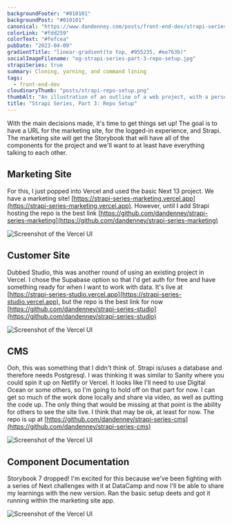 ```yaml
---
backgroundFooter: "#010101"
backgroundPost: "#010101"
canonical: "https://www.dandenney.com/posts/front-end-dev/strapi-series-part-3-repo-setup"
colorLink: "#fdd259"
colorText: "#fefcea"
pubDate: "2023-04-09"
gradientTitle: "linear-gradient(to top, #955235, #ee763b)"
socialImageFilename: "og-strapi-series-part-3-repo-setup.jpg"
strapiSeries: true
summary: Cloning, yarning, and command lining
tags:
  - front-end-dev
cloudinaryThumb: "posts/strapi-repo-setup.png"
thumbAlt: "An illustration of an outline of a web project, with a person sketching the wireframe on a whiteboard, in the style of a technical drawing, viewed from a top-down perspective, with a computer and a notebook in the background. --v 5 --ar 3:2"
title: "Strapi Series, Part 3: Repo Setup"
---
```


With the main decisions made, it's time to get things set up! The goal is to have a URL for the marketing site, for the logged-in experience, and Strapi. The marketing site will get the Storybook that will have all of the components for the project and we'll want to at least have everything talking to each other.

## Marketing Site

For this, I just popped into Vercel and used the basic Next 13 project. We have a marketing site! [https://strapi-series-marketing.vercel.app](https://strapi-series-marketing.vercel.app). However, until I add Strapi hosting the repo is the best link [https://github.com/dandenney/strapi-series-marketing](https://github.com/dandenney/strapi-series-marketing)

<img src="https://res.cloudinary.com/dtlow08pj/image/upload/f_auto,c_limit,w_686,q_auto/v1681092603/posts/strapi-vercel-setup.png" alt="Screenshot of the Vercel UI" srcset="https://res.cloudinary.com/dtlow08pj/image/upload/f_auto,c_limit,w_686,q_auto/v1681092603/posts/strapi-vercel-setup.png 718w, https://res.cloudinary.com/dtlow08pj/image/upload/f_auto,c_limit,w_1536,q_auto/v1681092603/posts/strapi-vercel-setup.png 768w" />

## Customer Site

Dubbed Studio, this was another round of using an existing project in Vercel. I chose the Supabase option so that I'd get auth for free and have something ready for when I want to work with data. It's live at [https://strapi-series-studio.vercel.app](https://strapi-series-studio.vercel.app), but the repo is the best link for now [https://github.com/dandenney/strapi-series-studio](https://github.com/dandenney/strapi-series-studio)

<img src="https://res.cloudinary.com/dtlow08pj/image/upload/f_auto,c_limit,w_686,q_auto/v1681092603/posts/strapi-screenshot-studio.png" alt="Screenshot of the Vercel UI" srcset="https://res.cloudinary.com/dtlow08pj/image/upload/f_auto,c_limit,w_686,q_auto/v1681092603/posts/strapi-screenshot-studio.png 718w, https://res.cloudinary.com/dtlow08pj/image/upload/f_auto,c_limit,w_1536,q_auto/v1681092603/posts/strapi-screenshot-studio.png 768w" />

## CMS

Ooh, this was something that I didn't think of. Strapi is/uses a database and therefore needs Postgresql. I was thinking it was similar to Sanity where you could spin it up on Netlify or Vercel. It looks like I'll need to use Digital Ocean or some others, so I'm going to hold off on that part for now. I can get so much of the work done locally and share via video, as well as putting the code up. The only thing that would be missing at that point is the ability for others to see the site live. I think that may be ok, at least for now. The repo is up at [https://github.com/dandenney/strapi-series-cms](https://github.com/dandenney/strapi-series-cms)

<img src="https://res.cloudinary.com/dtlow08pj/image/upload/f_auto,c_limit,w_686,q_auto/v1681092603/posts/strapi-screenshot-strapi.png" alt="Screenshot of the Vercel UI" srcset="https://res.cloudinary.com/dtlow08pj/image/upload/f_auto,c_limit,w_686,q_auto/v1681092603/posts/strapi-screenshot-strapi.png 718w, https://res.cloudinary.com/dtlow08pj/image/upload/f_auto,c_limit,w_1536,q_auto/v1681092603/posts/strapi-screenshot-strapi.png 768w" />

## Component Documentation

Storybook 7 dropped! I'm excited for this because we've been fighting with a series of Next challenges with it at DataCamp and now I'll be able to share my learnings with the new version. Ran the basic setup deets and got it running within the marketing site app.

<img src="https://res.cloudinary.com/dtlow08pj/image/upload/f_auto,c_limit,w_686,q_auto/v1681092603/posts/strapi-screenshot-storybook.png" alt="Screenshot of the Vercel UI" srcset="https://res.cloudinary.com/dtlow08pj/image/upload/f_auto,c_limit,w_686,q_auto/v1681092603/posts/strapi-screenshot-storybook.png 718w, https://res.cloudinary.com/dtlow08pj/image/upload/f_auto,c_limit,w_1536,q_auto/v1681092603/posts/strapi-screenshot-storybook.png 768w" />
